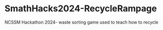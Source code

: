 # SmathHacks2024-RecycleRampage
NCSSM Hackathon 2024- waste sorting game used to teach how to recycle
